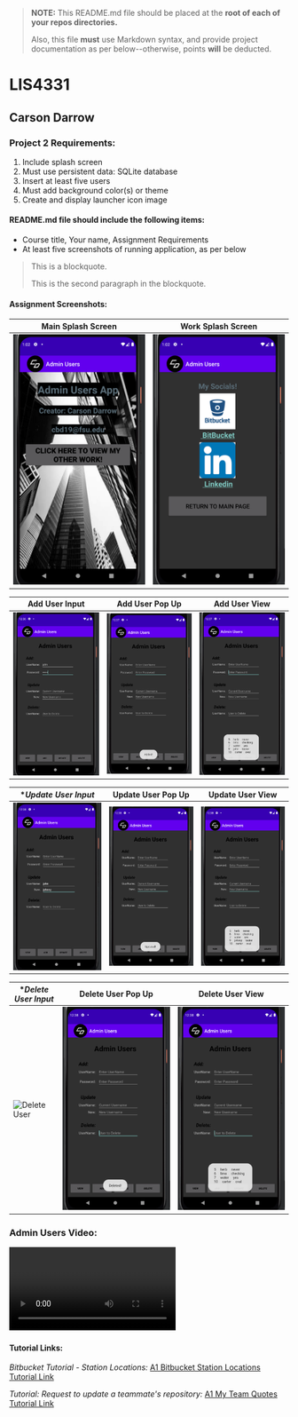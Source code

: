 > **NOTE:** This README.md file should be placed at the **root of each of your repos directories.**
>
>Also, this file **must** use Markdown syntax, and provide project documentation as per below--otherwise, points **will** be deducted.
>

# LIS4331

## Carson Darrow

### Project 2 Requirements:

1. Include splash screen 
2. Must use persistent data: SQLite database
3. Insert at least five users
4. Must add background color(s) or theme
6. Create and display launcher icon image

#### README.md file should include the following items:

* Course title, Your name, Assignment Requirements
* At least five screenshots of running application, as per below

> This is a blockquote.
> 
> This is the second paragraph in the blockquote.


#### Assignment Screenshots:

| **Main Splash Screen** | **Work Splash Screen** |
| -------------- | --------------|
| ![Main Splash Screen](img/mainSplash.png) | ![Work Splash Screen](img/workSplash.png) |


| **Add User Input** | **Add User Pop Up** | **Add User View** |
| -------------- | --------------| --------------| 
| ![Add User](img/addUserInput.png) | ![Add User](img/addUserPopUp.png) | ![Add User](img/addUserOutput.png)


| **Update User Input* | **Update User Pop Up** | **Update User View** |
| -------------- | --------------| --------------| 
| ![Update User](img/updateUserInput.png) | ![Update User](img/updateUserPopUp.png) | ![Update User](img/updateUserOutput.png)


| **Delete User Input* | **Delete User Pop Up** | **Delete User View** |
| -------------- | --------------| --------------| 
| ![Delete User](img/deleteUserInpuy.png) | ![Delete User](img/deleteUserPopUp.png) | ![Delete User](img/deleteUserOutput.png)

### Admin Users Video:

![Admin Users](img/AdminUsers.mov)




#### Tutorial Links:

*Bitbucket Tutorial - Station Locations:*
[A1 Bitbucket Station Locations Tutorial Link](https://bitbucket.org/cbd19a/bitbucketstationlocations/ "Bitbucket Station Locations")

*Tutorial: Request to update a teammate's repository:*
[A1 My Team Quotes Tutorial Link](https://bitbucket.org/username/myteamquotes/ "My Team Quotes Tutorial")

